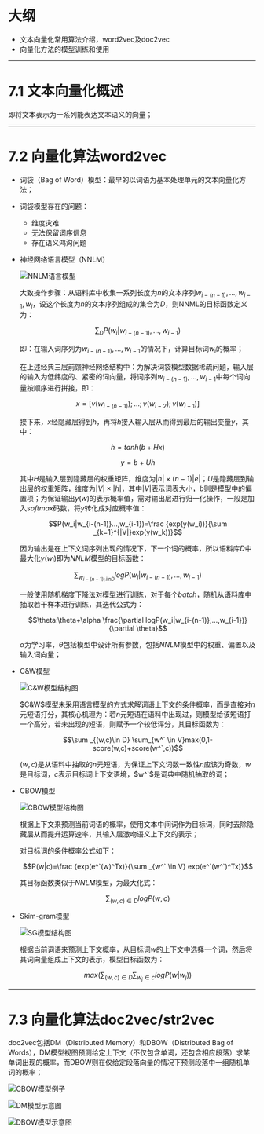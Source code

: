 # 大纲

- 文本向量化常用算法介绍，word2vec及doc2vec
- 向量化方法的模型训练和使用

---

# 7.1 文本向量化概述

即将文本表示为一系列能表达文本语义的向量；

---

# 7.2 向量化算法word2vec

- 词袋（Bag of Word）模型：最早的以词语为基本处理单元的文本向量化方法；

- 词袋模型存在的问题：

	- 维度灾难
	- 无法保留词序信息
	- 存在语义鸿沟问题

- 神经网络语言模型（NNLM）

	![NNLM语言模型](https://i.loli.net/2019/08/30/16CTtBQzNcGg9Ek.png)

	大致操作步骤：从语料库中收集一系列长度为$n$的文本序列$w_{i-(n-1)},…,w_{i-1},w_i$，设这个长度为$n$的文本序列组成的集合为$D$，则NNML的目标函数定义为：

	$$\sum _DP(w_i|w_{i-(n-1)},…,w_{i-1})$$

	即：在输入词序列为$w_{i-(n-1)},…,w_{i-1}$的情况下，计算目标词$w_i$的概率；

	在上述经典三层前馈神经网络结构中：为解决词袋模型数据稀疏问题，输入层的输入为低纬度的、紧密的词向量，将词序列$w_{i-(n-1)},…,w_{i-1}$中每个词向量按顺序进行拼接，即：

	$$x=[v(w_{i-(n-1)});…;v(w_{i-2});v(w_{i-1})]$$

	接下来，$x$经隐藏层得到$h$，再将$h$接入输入层从而得到最后的输出变量$y$，其中：

	$$h=tanh(b+Hx)$$

	$$y=b+Uh$$

	其中$H$是输入层到隐藏层的权重矩阵，维度为$|h|\times(n-1)|e|$；$U$是隐藏层到输出层的权重矩阵，维度为$|V|\times |h|$，其中$|V|$表示词表大小，$b$则是模型中的偏置项；为保证输出$y(w)$的表示概率值，需对输出层进行归一化操作，一般是加入$softmax$码数，将$y$转化成对应概率值：

	$$P(w_i|w_{i-(n-1)}…,w_{i-1})=\frac {exp(y(w_i))}{\sum _{k=1}^{|V|}exp(y(w_k))}$$

	因为输出是在上下文词序列出现的情况下，下一个词的概率，所以语料库$D$中最大化$y(w_i)$即为$NNLM$模型的目标函数：

	$$\sum _{w_{i-(n-1);i in D}}log P(w_i|w_{i-(n-1)},…,w_{i-1})$$

	一般使用随机梯度下降法对模型进行训练，对于每个$batch$，随机从语料库中抽取若干样本进行训练，其迭代公式为：

	$$\theta:\theta+\alpha \frac{\partial logP(w_i|w_{i-(n-1)},…,w_{i-1})}{\partial \theta}$$

	$\alpha$为学习率，$\theta$包括模型中设计所有参数，包括$NNLM$模型中的权重、偏置以及输入词向量；

- C&W模型

	![C&W模型结构图](https://i.loli.net/2019/08/31/V12SxoGnalDNwke.png)

	$C&W$模型未采用语言模型的方式求解词语上下文的条件概率，而是直接对$n$元短语打分，其核心机理为：若$n$元短语在语料中出现过，则模型给该短语打一个高分，若未出现的短语，则赋予一个较低评分，其目标函数为：

	$$\sum _{(w,c)\in D} \sum_{w^` \in V}max(0,1-score(w,c)+score(w^`,c))$$

	$(w,c)$是从语料中抽取的$n$元短语，为保证上下文词数一致性$n$应该为奇数，$w$是目标词，$c$表示目标词上下文语境，$w^`$是词典中随机抽取的词；

- CBOW模型

	![CBOW模型结构图](https://i.loli.net/2019/08/31/iyZ941D68EKNgrU.png)

	根据上下文来预测当前词语的概率，使用文本中间词作为目标词，同时去除隐藏层从而提升运算速率，其输入层激吻语义上下文的表示；

	对目标词的条件概率公式如下：

	$$P(w|c)=\frac {exp(e^`(w)^Tx)}{\sum _{w^` \in V} exp(e^`(w^`)^Tx)}$$

	其目标函数类似于$NNLM$模型，为最大化式：

	$$\sum _{(w,c)\in D}logP(w,c)$$

- Skim-gram模型
	
	![SG模型结构图](https://i.loli.net/2019/08/31/UNFVnfweLiOtHI5.png)

	根据当前词语来预测上下文概率，从目标词$w$的上下文中选择一个词，然后将其词向量组成上下文的表示，模型目标函数为：

	$$max(\sum_{(w,c)\in D} \sum _{w_j \in c}log P(w|w_j))$$

---

# 7.3 向量化算法doc2vec/str2vec

doc2vec包括DM（Distributed Memory）和DBOW（Distributed Bag of Words），DM模型视图预测给定上下文（不仅包含单词，还包含相应段落）求某单词出现的概率，而DBOW则在仅给定段落向量的情况下预测段落中一组随机单词的概率；

![CBOW模型例子](https://i.loli.net/2019/08/31/fQyoZWm3SrEiqNv.png)

![DM模型示意图](https://i.loli.net/2019/08/31/6z5RF91YfhGwCHI.png)

![DBOW模型示意图](https://i.loli.net/2019/08/31/1rUfsOilwMjdPK5.png)

